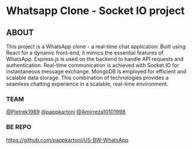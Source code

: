 
# Whatsapp Clone - Socket IO project

## ABOUT
This project is a WhatsApp clone - a real-time chat application. Built using React for a dynamic front-end, it mimics the essential features of WhatsApp. Express.js is used on the backend to handle API requests and authentication. Real-time communication is achieved with Socket.IO for instantaneous message exchange. MongoDB is employed for efficient and scalable data storage. This combination of technologies provides a seamless chatting experience in a scalable, real-time environment.

### TEAM
[@Pietrek1989](https://github.com/Pietrek1989)
[@pappkartoni](https://github.com/pappkartoni)
[@Amirreza10101998](https://github.com/Amirreza10101998)


### BE REPO
https://github.com/pappkartoni/U5-BW-WhatsApp
